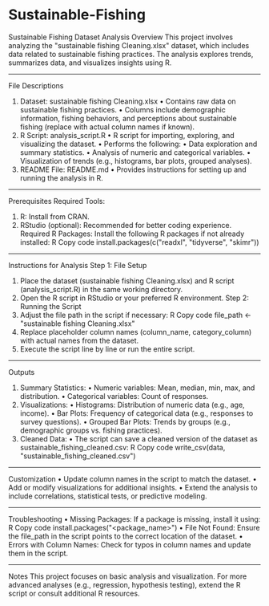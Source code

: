 # Sustainable-Fishing
Sustainable Fishing Dataset Analysis
Overview
This project involves analyzing the "sustainable fishing Cleaning.xlsx" dataset, which includes data related to sustainable fishing practices. The analysis explores trends, summarizes data, and visualizes insights using R.
________________________________________
File Descriptions
1. Dataset: sustainable fishing Cleaning.xlsx
•	Contains raw data on sustainable fishing practices.
•	Columns include demographic information, fishing behaviors, and perceptions about sustainable fishing (replace with actual column names if known).
2. R Script: analysis_script.R
•	R script for importing, exploring, and visualizing the dataset.
•	Performs the following:
•	Data exploration and summary statistics.
•	Analysis of numeric and categorical variables.
•	Visualization of trends (e.g., histograms, bar plots, grouped analyses).
3. README File: README.md
•	Provides instructions for setting up and running the analysis in R.
________________________________________
Prerequisites
Required Tools:
1.	R: Install from CRAN.
2.	RStudio (optional): Recommended for better coding experience.
Required R Packages:
Install the following R packages if not already installed:
R
Copy code
install.packages(c("readxl", "tidyverse", "skimr")) 
________________________________________
Instructions for Analysis
Step 1: File Setup
1.	Place the dataset (sustainable fishing Cleaning.xlsx) and R script (analysis_script.R) in the same working directory.
2.	Open the R script in RStudio or your preferred R environment.
Step 2: Running the Script
1.	Adjust the file path in the script if necessary:
R
Copy code
file_path <- "sustainable fishing Cleaning.xlsx" 
2.	Replace placeholder column names (column_name, category_column) with actual names from the dataset.
3.	Execute the script line by line or run the entire script.
________________________________________
Outputs
1. Summary Statistics:
•	Numeric variables: Mean, median, min, max, and distribution.
•	Categorical variables: Count of responses.
2. Visualizations:
•	Histograms: Distribution of numeric data (e.g., age, income).
•	Bar Plots: Frequency of categorical data (e.g., responses to survey questions).
•	Grouped Bar Plots: Trends by groups (e.g., demographic groups vs. fishing practices).
3. Cleaned Data:
•	The script can save a cleaned version of the dataset as sustainable_fishing_cleaned.csv:
R
Copy code
write_csv(data, "sustainable_fishing_cleaned.csv") 
________________________________________
Customization
•	Update column names in the script to match the dataset.
•	Add or modify visualizations for additional insights.
•	Extend the analysis to include correlations, statistical tests, or predictive modeling.
________________________________________
Troubleshooting
•	Missing Packages: If a package is missing, install it using:
R
Copy code
install.packages("<package_name>") 
•	File Not Found: Ensure the file_path in the script points to the correct location of the dataset.
•	Errors with Column Names: Check for typos in column names and update them in the script.
________________________________________
Notes
This project focuses on basic analysis and visualization. For more advanced analyses (e.g., regression, hypothesis testing), extend the R script or consult additional R resources.


